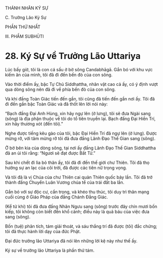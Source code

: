 THÁNH NHÂN KÝ SỰ

C. Trưởng Lão Ký Sự

PHẦN THỨ NHẤT

III. PHẨM SUBHŪTI

# 28. Ký Sự về Trưởng Lão Uttariya

Lúc bấy giờ, tôi là con cá sấu ở bờ sông Candabhāgā. Gắn bó với khu vực kiếm ăn của mình, tôi đã đi đến bến đò của con sông.

Vào thời điểm ấy, bậc Tự Chủ Siddhattha, nhân vật cao cả ấy, có ý định vượt qua dòng sông nên đã đi về phía bến đò của con sông.

Và khi đấng Toàn Giác tiến đến gần, tôi cũng đã tiến đến gần nơi ấy. Tôi đã đi đến gần bậc Toàn Giác và đã thốt lên lời nói này:

“Bạch đấng Đại Anh Hùng, xin hãy ngự lên (ở lưng), tôi sẽ đưa Ngài sang (sông) là địa phận thuộc về tôi do tổ tiên truyền lại. Bạch đấng Đại Hiền Trí, xin hãy thương xót (đến tôi).”

Nghe được tiếng kêu gào của tôi, bậc Đại Hiền Trí đã ngự lên (ở lưng). Được mừng rỡ, với tâm mừng rỡ tôi đã đưa đấng Lãnh Đạo Thế Gian sang (sông).

Ở bờ bên kia của dòng sông, tại nơi ấy đấng Lãnh Đạo Thế Gian Siddhattha đã an ủi tôi rằng: “Ngươi sẽ đạt được Bất Tử.”

Sau khi chết đi lìa bỏ thân ấy, tôi đã đi đến thế giới chư Thiên. Tôi đã thọ hưởng sự an lạc của cõi trời, đã được các tiên nữ trọng vọng.

Và tôi đã là vị Chúa của chư Thiên cai quản Thiên quốc bảy lần. Tôi đã trở thành đấng Chuyển Luân Vương chúa tể của trái đất ba lần.

Gắn bó với sự độc cư, cẩn trọng, và khéo thu thúc, tôi duy trì thân mạng cuối cùng ở Giáo Pháp của đấng Chánh Đẳng Giác.

(Kể từ khi) tôi đã đưa đấng Nhân Ngưu sang (sông) trước đây chín mươi bốn kiếp, tôi không còn biết đến khổ cảnh; điều này là quả báu của việc đưa sang (sông).

Bốn (tuệ) phân tích, tám giải thoát, và sáu thắng trí đã được (tôi) đắc chứng; tôi đã thực hành lời dạy của đức Phật.

Đại đức trưởng lão Uttariya đã nói lên những lời kệ này như thế ấy.

Ký sự về trưởng lão Uttariya là phần thứ tám.
